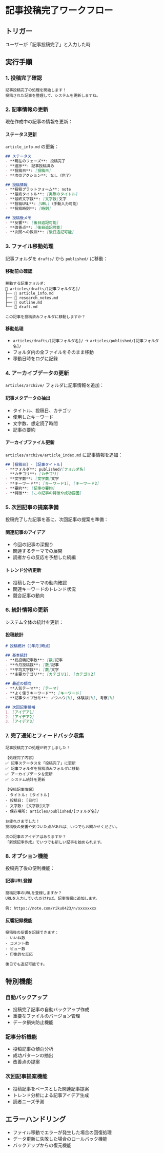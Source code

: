 # 記事投稿完了ワークフロー

## トリガー
ユーザーが「記事投稿完了」と入力した時

## 実行手順

### 1. 投稿完了確認
```
記事投稿完了の処理を開始します！
投稿された記事を整理して、システムを更新しますね。
```

### 2. 記事情報の更新
現在作成中の記事の情報を更新：

#### ステータス更新
`article_info.md` の更新：
```markdown
## ステータス
- **現在のフェーズ**: 投稿完了
- **進捗**: 記事投稿済み
- **投稿日**: [投稿日]
- **次のアクション**: なし（完了）

## 投稿情報
- **投稿プラットフォーム**: note
- **最終タイトル**: [実際のタイトル]
- **最終文字数**: [文字数]文字
- **投稿URL**: [URL]（手動入力可能）
- **投稿時刻**: [時刻]

## 投稿後メモ
- **反響**: [後日追記可能]
- **改善点**: [後日追記可能]  
- **次回への教訓**: [後日追記可能]
```

### 3. ファイル移動処理
記事フォルダを `drafts/` から `published/` に移動：

#### 移動前の確認
```
移動する記事フォルダ:
📁 articles/drafts/[記事フォルダ名]/
├── 📄 article_info.md
├── 📄 research_notes.md  
├── 📄 outline.md
└── 📄 draft.md

この記事を投稿済みフォルダに移動しますか？
```

#### 移動処理
- `articles/drafts/[記事フォルダ名]/` → `articles/published/[記事フォルダ名]/`
- フォルダ内の全ファイルをそのまま移動
- 移動日時をログに記録

### 4. アーカイブデータの更新
`articles/archive/` フォルダに記事情報を追加：

#### 記事メタデータの抽出
- タイトル、投稿日、カテゴリ
- 使用したキーワード
- 文字数、想定読了時間
- 記事の要約

#### アーカイブファイル更新
`articles/archive/article_index.md` に記事情報を追加：
```markdown
## [投稿日] - [記事タイトル]
- **フォルダ**: published/[フォルダ名]
- **カテゴリ**: [カテゴリ]
- **文字数**: [文字数]文字
- **キーワード**: [キーワード1], [キーワード2]
- **要約**: [記事の要約]
- **特徴**: [この記事の特徴や成功要因]
```

### 5. 次回記事の提案準備
投稿完了した記事を基に、次回記事の提案を準備：

#### 関連記事のアイデア
- 今回の記事の深掘り
- 関連するテーマでの展開
- 読者からの反応を予想した続編

#### トレンド分析更新
- 投稿したテーマの動向確認
- 関連キーワードのトレンド状況
- 競合記事の動向

### 6. 統計情報の更新
システム全体の統計を更新：

#### 投稿統計
```markdown
# 投稿統計（[年月]時点）

## 基本統計
- **総投稿記事数**: [数]記事
- **今月投稿数**: [数]記事
- **平均文字数**: [数]文字
- **主要カテゴリ**: [カテゴリ1], [カテゴリ2]

## 最近の傾向
- **人気テーマ**: [テーマ]
- **よく使うキーワード**: [キーワード]
- **記事タイプ分布**: ノウハウ[%], 体験談[%], 考察[%]

## 次回記事候補
1. [アイデア1]
2. [アイデア2]  
3. [アイデア3]
```

### 7. 完了通知とフィードバック収集
```
記事投稿完了の処理が終了しました！

【処理完了内容】
✅ 記事ステータスを「投稿完了」に更新
✅ 記事フォルダを投稿済みフォルダに移動
✅ アーカイブデータを更新
✅ システム統計を更新

【投稿記事情報】
- タイトル: [タイトル]
- 投稿日: [日付]
- 文字数: [文字数]文字
- 保存場所: articles/published/[フォルダ名]/

お疲れさまでした！
投稿後の反響や気づいた点があれば、いつでもお聞かせください。

次の記事のアイデアはありますか？
「新規記事作成」でいつでも新しい記事を始められます。
```

### 8. オプション機能
投稿完了後の便利機能：

#### 記事URL登録
```
投稿記事のURLを登録しますか？
URLを入力していただければ、記事情報に追加します。

例: https://note.com/riku0423/n/xxxxxxxx
```

#### 反響記録機能
```
投稿後の反響を記録できます：
- いいね数
- コメント数  
- ビュー数
- 印象的な反応

後日でも追記可能です。
```

## 特別機能

### 自動バックアップ
- 投稿完了記事の自動バックアップ作成
- 重要なファイルのバージョン管理
- データ損失防止機能

### 記事分析機能
- 投稿記事の傾向分析
- 成功パターンの抽出
- 改善点の提案

### 次回記事提案機能
- 投稿記事をベースとした関連記事提案
- トレンド分析による記事アイデア生成
- 読者ニーズ予測

## エラーハンドリング
- ファイル移動でエラーが発生した場合の回復処理
- データ更新に失敗した場合のロールバック機能
- バックアップからの復元機能 